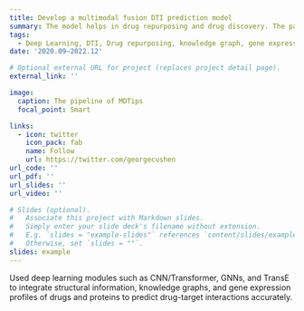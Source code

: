 ```yaml
---
title: Develop a multimodal fusion DTI prediction model
summary: The model helps in drug repurposing and drug discovery. The paper was published in Bioinformatics
tags:
  - Deep Learning, DTI, Drug repurposing, knowledge graph, gene expression signatures
date: '2020.09–2022.12'

# Optional external URL for project (replaces project detail page).
external_link: ''

image:
  caption: The pipeline of MDTips
  focal_point: Smart

links:
  - icon: twitter
    icon_pack: fab
    name: Follow
    url: https://twitter.com/georgecushen
url_code: ''
url_pdf: ''
url_slides: ''
url_video: ''

# Slides (optional).
#   Associate this project with Markdown slides.
#   Simply enter your slide deck's filename without extension.
#   E.g. `slides = "example-slides"` references `content/slides/example-slides.md`.
#   Otherwise, set `slides = ""`.
slides: example
---
```



Used deep learning modules such as CNN/Transformer, GNNs, and TransE to integrate structural information, knowledge graphs, and gene expression profiles of drugs and proteins to predict drug-target interactions accurately. 